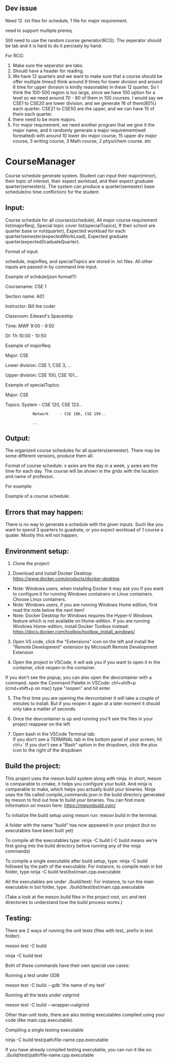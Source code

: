 ## Dev issue
Need 12 .txt files for schedule, 1 file for major requirement.

need to support multiple prereq.

Still need to use the random course generator(RCG). The seperator should be tab and it is hard to do it percisely by hand. 

For RCG: 

1. Make sure the seperator are tabs. 
2. Should have a header for reading. 
3. We have 12 quarters and we want to make sure that a course should be offer multiple times(I think around 9 times for lower division and around 6 time for upper division is kindly reasonable) in these 12 quarter. So I think the 100-500 region is too large, since we have 100 option for a level so we need around 70 - 80 of them in 100 courses. I would say we CSE1 to CSE20 are lower division, and we generate 16 of them(80%) each quarter. CSE21 to CSE50 are the upper, and we can have 15 of them each quarter.
4. there need to be more majors.
5. For major requirement, we need another program that we give it the major name, and it randomly generate a major requirement(well formatted) with around 10 lower div major course, 15 upper div major course, 3 writing course, 3 Math course, 2 phys/chem course. etc

# CourseManager
Course schedule generate system. Student can input their major(minor), their topic of interest, their expect workload, and their expect graduate quarter(semesters). The system can produce a quarter(semester) base schedule(no time confliction) for the student.

## Input: 
Course schedule for all courses(schedule), All major course requirement list(majorReq), Special topic cover list(specialTopics), If their school are quarter base or not(quarter), Expected workload for each quarter/semester(expectedWorkLoad), Expected graduate quarter(expectedGraduateQuarter).

Format of input:

schedule, majorReq, and specialTopics are stored in .txt files. All other inputs are passed in by command line input.

Example of schdule(json format?):

Coursename:     CSE 1

Section name:   A01

Instructor:     Bill the coder

Classroom:      Edward's Spaceship 

Time:           MWF 9:00 - 9:50

DI:             Th 10:00 - 10:50


Example of majorReq:

Major:          CSE

Lower division: CSE 1, CSE 3, ...

Upper division: CSE 100, CSE 101...


Example of specialTopics:

Major:          CSE

Topics:         System      - CSE 120, CSE 123..

                Network     - CSE 186, CSE 199..

                ..


## Output: 
The organized course schedules for all quarters(semester). There may be some different versions, produce them all.

Format of course schedule: x axies are the day in a week, y axies are the time for each day. The course will be shown in the grids with the location and name of professor.

For example: 	 

Example of a course schedule:


## Errors that may happen:
There is no way to generate a schedule with the given inputs. Such like you want to spend 3 quarters to guadrate, or you expect workload of 1 course a quater. Mostly this will not happen.



## Environment setup:
1.	Clone the project: 

2.	Download and install Docker Desktop: https://www.docker.com/products/docker-desktop
-	Note: Windows users, when installing Docker it may ask you if you want to configure it for running Windows containers or Linux containers. Choose Linux containers.
-	Note: Windows users, if you are running Windows Home edition, first read the note below the next item!
-	Note: Docker Desktop for Windows requires the Hyper-V Windows feature which is not available on Home-edition. If you are running Windows Home-edition, install Docker Toolbox instead: https://docs.docker.com/toolbox/toolbox_install_windows/

3.	Open VS code, click the "Extensions" icon on the left and install the "Remote Development" extension by Microsoft Remote Development Extension

4.	Open the project in VSCode, it will ask you if you want to open it in the container, click reopen in the container.

If you don't see the popup, you can also open the devcontainer with a command.
open the Command Palette in VSCode: ctrl+shift+p (cmd+shift+p on mac)
type "reopen" and hit enter

5.	The first time you are opening the devcontainer it will take a couple of minutes to install. But if you reopen it again at a later moment it should only take a matter of seconds.

6.	Once the devcontainer is up and running you'll see the files in your project reappear on the left


7.	Open bash in the VSCode Terminal tab:  
If you don't see a TERMINAL tab in the bottom panel of your screen, hit ctrl+`
If you don't see a "Bash" option in the dropdown, click the plus icon to the right of the dropdown

## Build the project:
This project uses the meson build system along with ninja. In short, meson is comparable to cmake, it helps you configure your build. And ninja is comparable to make, which helps you actually build your binaries. Ninja uses the file called compile_commands.json in the build directory generated by meson to find out how to build your binaries. You can find more information on meson here: https://mesonbuild.com/

To initialize the build setup using meson run: meson build in the terminal.

A folder with the name "build" has now appeared in your project (but no executables have been built yet)

To compile all the executables type: ninja -C build (-C build means we're first going into the build directory before running any of the ninja commands)

To compile a single executable after build setup, type: ninja -C build followed by the path of the executable. For instance, to compile main in bst folder, type ninja -C build test/bst/main.cpp.executable

All the executables are under ./build/test/. For instance, to run the main executable in bst folder, type: ./build/test/bst/main.cpp.executable

(Take a look at the meson.build files in the project root, src and test directories to understand how the build process works.)

## Testing:
There are 2 ways of running the unit tests (files with test_ prefix in test folder):

meson test -C build

ninja -C build test

Both of these commands have their own special use cases:


Running a test under GDB

meson test -C build --gdb 'the name of my test'

Running all the tests under valgrind

meson test -C build --wrapper=valgrind

Other than unit tests, there are also testing executables compiled using your code (like main.cpp.executable).


Compiling a single testing executable

ninja -C build test/path/file-name.cpp.executable

If you have already compiled testing executable, you can run it like so: ./build/test/path/file-name.cpp.executable

